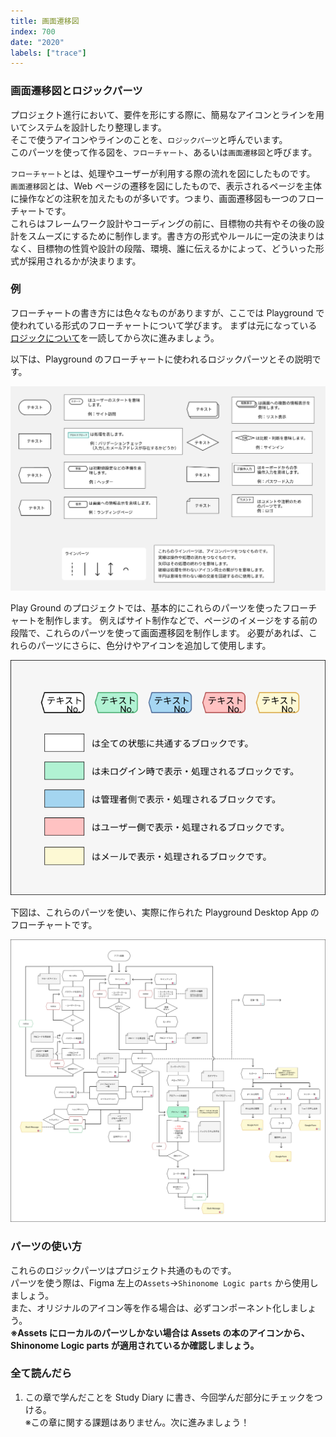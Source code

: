 ```yaml
---
title: 画面遷移図
index: 700
date: "2020"
labels: ["trace"]
---
```


### 画面遷移図とロジックパーツ

プロジェクト進行において、要件を形にする際に、簡易なアイコンとラインを用いてシステムを設計したり整理します。  
そこで使うアイコンやラインのことを、`ロジックパーツ`と呼んでいます。  
このパーツを使って作る図を、`フローチャート`、あるいは`画面遷移図`と呼びます。

`フローチャート`とは、処理やユーザーが利用する際の流れを図にしたものです。  
`画面遷移図`とは、Web ページの遷移を図にしたもので、表示されるページを主体に操作などの注釈を加えたものが多いです。つまり、画面遷移図も一つのフローチャートです。  
これらはフレームワーク設計やコーディングの前に、目標物の共有やその後の設計をスムーズにするために制作します。書き方の形式やルールに一定の決まりはなく、目標物の性質や設計の段階、環境、誰に伝えるかによって、どういった形式が採用されるかが決まります。

### 例

フローチャートの書き方には色々なものがありますが、ここでは Playground で使われている形式のフローチャートについて学びます。
まずは元になっている[ロジックについて](http://www.cs.shinshu-u.ac.jp/Lecture/Prog2/Prog1/class04.pdf)を一読してから次に進みましょう。

以下は、Playground のフローチャートに使われるロジックパーツとその説明です。

![ロジックパーツ](./logicParts.png)

Play Ground のプロジェクトでは、基本的にこれらのパーツを使ったフローチャートを制作します。
例えばサイト制作などで、ページのイメージをする前の段階で、これらのパーツを使って画面遷移図を制作します。
必要があれば、これらのパーツにさらに、色分けやアイコンを追加して使用します。

![例](./example.png)

下図は、これらのパーツを使い、実際に作られた Playground Desktop App のフローチャートです。

![Play Ground App フローチャート](./playGroundApp.png)

### パーツの使い方

これらのロジックパーツはプロジェクト共通のものです。  
パーツを使う際は、Figma 左上の`Assets`→`Shinonome Logic parts` から使用しましょう。  
また、オリジナルのアイコン等を作る場合は、必ずコンポーネント化しましょう。  
**※Assets にローカルのパーツしかない場合は Assets の本のアイコンから、Shinonome Logic parts が適用されているか確認しましょう。**

### 全て読んだら

1. この章で学んだことを Study Diary に書き、今回学んだ部分にチェックをつける。  
   ※この章に関する課題はありません。次に進みましょう！
